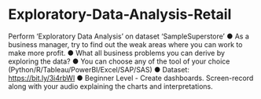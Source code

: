 # Exploratory-Data-Analysis-Retail
Perform ‘Exploratory Data Analysis’ on dataset ‘SampleSuperstore’  ● As a business manager, try to find out the weak areas where you can work to make more profit.  ● What all business problems you can derive by exploring the data?  ● You can choose any of the tool of your choice (Python/R/Tableau/PowerBI/Excel/SAP/SAS)  ● Dataset: https://bit.ly/3i4rbWl  ● Beginner Level - Create dashboards. Screen-record along with your audio explaining the charts and interpretations. 
